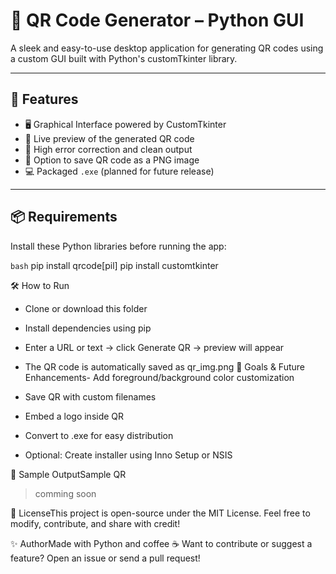 # 🎯 QR Code Generator – Python GUI

A sleek and easy-to-use desktop application for generating QR codes using a custom GUI built with Python's customTkinter library.

---

## 🚀 Features

- 🖥️ Graphical Interface powered by CustomTkinter  
- 📸 Live preview of the generated QR code  
- 🎨 High error correction and clean output  
- 🧾 Option to save QR code as a PNG image  
- 💻 Packaged `.exe` (planned for future release)

---

## 📦 Requirements

Install these Python libraries before running the app:

```bash```
pip install qrcode[pil]
pip install customtkinter


🛠️ How to Run
- Clone or download this folder
- Install dependencies using pip



- Enter a URL or text → click Generate QR → preview will appear
- The QR code is automatically saved as qr_img.png
🎯 Goals & Future Enhancements- Add foreground/background color customization
- Save QR with custom filenames
- Embed a logo inside QR
- Convert to .exe for easy distribution
- Optional: Create installer using Inno Setup or NSIS

📸 Sample OutputSample QR
>comming soon

🤝 LicenseThis project is open-source under the MIT License.
Feel free to modify, contribute, and share with credit!

✨ AuthorMade with Python and coffee ☕
Want to contribute or suggest a feature? Open an issue or send a pull request!
